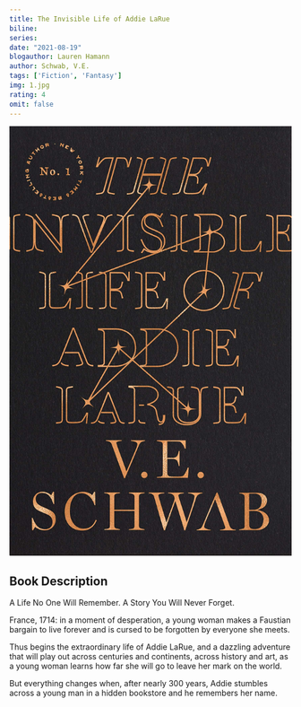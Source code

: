 ```yaml
---
title: The Invisible Life of Addie LaRue
biline:
series: 
date: "2021-08-19"
blogauthor: Lauren Hamann
author: Schwab, V.E.
tags: ['Fiction', 'Fantasy']
img: 1.jpg
rating: 4
omit: false
---
```


![Book Cover](1.jpg)

## Book Description

A Life No One Will Remember. A Story You Will Never Forget.

France, 1714: in a moment of desperation, a young woman makes a Faustian bargain to live forever and is cursed to be forgotten by everyone she meets.

Thus begins the extraordinary life of Addie LaRue, and a dazzling adventure that will play out across centuries and continents, across history and art, as a young woman learns how far she will go to leave her mark on the world.

But everything changes when, after nearly 300 years, Addie stumbles across a young man in a hidden bookstore and he remembers her name.